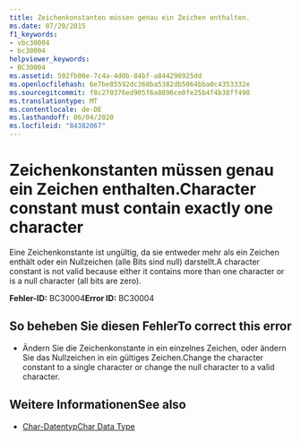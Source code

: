 ```yaml
---
title: Zeichenkonstanten müssen genau ein Zeichen enthalten.
ms.date: 07/20/2015
f1_keywords:
- vbc30004
- bc30004
helpviewer_keywords:
- BC30004
ms.assetid: 592fb00e-7c4a-4d0b-84bf-a844296925dd
ms.openlocfilehash: 6e7be85592dc368ba5382db5064bba0c4353332e
ms.sourcegitcommit: f8c270376ed905f6a8896ce0fe25b4f4b38ff498
ms.translationtype: MT
ms.contentlocale: de-DE
ms.lasthandoff: 06/04/2020
ms.locfileid: "84382067"
---
```

# <a name="character-constant-must-contain-exactly-one-character"></a><span data-ttu-id="c95ef-102">Zeichenkonstanten müssen genau ein Zeichen enthalten.</span><span class="sxs-lookup"><span data-stu-id="c95ef-102">Character constant must contain exactly one character</span></span>
<span data-ttu-id="c95ef-103">Eine Zeichenkonstante ist ungültig, da sie entweder mehr als ein Zeichen enthält oder ein Nullzeichen (alle Bits sind null) darstellt.</span><span class="sxs-lookup"><span data-stu-id="c95ef-103">A character constant is not valid because either it contains more than one character or is a null character (all bits are zero).</span></span>  
  
 <span data-ttu-id="c95ef-104">**Fehler-ID:** BC30004</span><span class="sxs-lookup"><span data-stu-id="c95ef-104">**Error ID:** BC30004</span></span>  
  
## <a name="to-correct-this-error"></a><span data-ttu-id="c95ef-105">So beheben Sie diesen Fehler</span><span class="sxs-lookup"><span data-stu-id="c95ef-105">To correct this error</span></span>  
  
- <span data-ttu-id="c95ef-106">Ändern Sie die Zeichenkonstante in ein einzelnes Zeichen, oder ändern Sie das Nullzeichen in ein gültiges Zeichen.</span><span class="sxs-lookup"><span data-stu-id="c95ef-106">Change the character constant to a single character or change the null character to a valid character.</span></span>  
  
## <a name="see-also"></a><span data-ttu-id="c95ef-107">Weitere Informationen</span><span class="sxs-lookup"><span data-stu-id="c95ef-107">See also</span></span>

- [<span data-ttu-id="c95ef-108">Char-Datentyp</span><span class="sxs-lookup"><span data-stu-id="c95ef-108">Char Data Type</span></span>](../language-reference/data-types/char-data-type.md)
